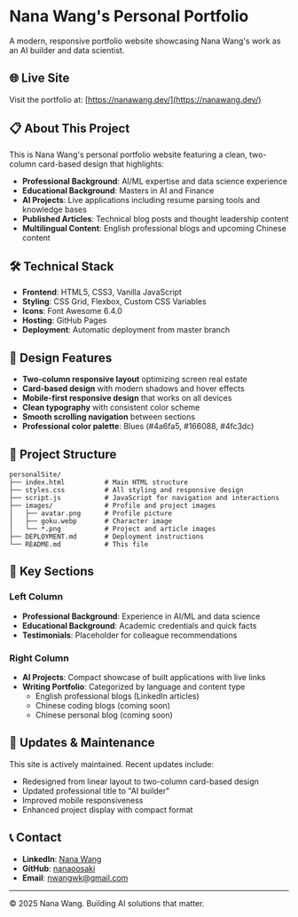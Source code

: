 # Nana Wang's Personal Portfolio

A modern, responsive portfolio website showcasing Nana Wang's work as an AI builder and data scientist.

## 🌐 Live Site
Visit the portfolio at: [https://nanawang.dev/](https://nanawang.dev/)

## 📋 About This Project

This is Nana Wang's personal portfolio website featuring a clean, two-column card-based design that highlights:

- **Professional Background**: AI/ML expertise and data science experience
- **Educational Background**: Masters in AI and Finance
- **AI Projects**: Live applications including resume parsing tools and knowledge bases
- **Published Articles**: Technical blog posts and thought leadership content
- **Multilingual Content**: English professional blogs and upcoming Chinese content

## 🛠 Technical Stack

- **Frontend**: HTML5, CSS3, Vanilla JavaScript
- **Styling**: CSS Grid, Flexbox, Custom CSS Variables
- **Icons**: Font Awesome 6.4.0
- **Hosting**: GitHub Pages
- **Deployment**: Automatic deployment from master branch

## 🎨 Design Features

- **Two-column responsive layout** optimizing screen real estate
- **Card-based design** with modern shadows and hover effects
- **Mobile-first responsive design** that works on all devices
- **Clean typography** with consistent color scheme
- **Smooth scrolling navigation** between sections
- **Professional color palette**: Blues (#4a6fa5, #166088, #4fc3dc)

## 📁 Project Structure

```
personalSite/
├── index.html          # Main HTML structure
├── styles.css          # All styling and responsive design
├── script.js           # JavaScript for navigation and interactions
├── images/             # Profile and project images
│   ├── avatar.png      # Profile picture
│   ├── goku.webp       # Character image
│   └── *.png           # Project and article images
├── DEPLOYMENT.md       # Deployment instructions
└── README.md           # This file
```

## 🚀 Key Sections

### Left Column
- **Professional Background**: Experience in AI/ML and data science
- **Educational Background**: Academic credentials and quick facts
- **Testimonials**: Placeholder for colleague recommendations

### Right Column  
- **AI Projects**: Compact showcase of built applications with live links
- **Writing Portfolio**: Categorized by language and content type
  - English professional blogs (LinkedIn articles)
  - Chinese coding blogs (coming soon)
  - Chinese personal blog (coming soon)

## 🔄 Updates & Maintenance

This site is actively maintained. Recent updates include:
- Redesigned from linear layout to two-column card-based design
- Updated professional title to "AI builder"
- Improved mobile responsiveness
- Enhanced project display with compact format

## 📞 Contact

- **LinkedIn**: [Nana Wang](https://www.linkedin.com/in/nana-wang-00593465/)
- **GitHub**: [nanaoosaki](https://github.com/nanaoosaki)
- **Email**: nwangwk@gmail.com

---

© 2025 Nana Wang. Building AI solutions that matter. 